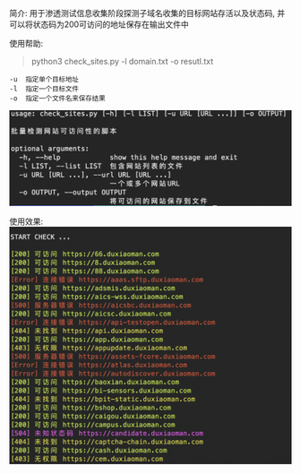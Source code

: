 简介: 用于渗透测试信息收集阶段探测子域名收集的目标网站存活以及状态码, 并可以将状态码为200可访问的地址保存在输出文件中

使用帮助:

> python3 check_sites.py -l domain.txt -o resutl.txt

    -u  指定单个目标地址
    -l  指定一个目标文件
    -o  指定一个文件名来保存结果
    
<img src="pic1.png">

使用效果:
<img src="pic2.png">

